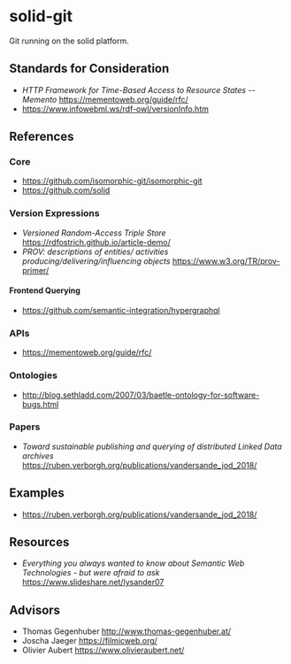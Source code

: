 # solid-git
Git running on the solid platform.

## Standards for Consideration
- *HTTP Framework for Time-Based Access to Resource States -- Memento* https://mementoweb.org/guide/rfc/
- https://www.infowebml.ws/rdf-owl/versionInfo.htm

## References

### Core 
- https://github.com/isomorphic-git/isomorphic-git
- https://github.com/solid

### Version Expressions
- *Versioned Random-Access Triple Store* https://rdfostrich.github.io/article-demo/
- *PROV: descriptions of entities/ activities producing/delivering/influencing objects*  https://www.w3.org/TR/prov-primer/

#### Frontend Querying
- https://github.com/semantic-integration/hypergraphql

### APIs
- https://mementoweb.org/guide/rfc/

### Ontologies
- http://blog.sethladd.com/2007/03/baetle-ontology-for-software-bugs.html

### Papers
- *Toward sustainable publishing and querying of distributed Linked Data archives* <https://ruben.verborgh.org/publications/vandersande_jod_2018/>

## Examples
- https://ruben.verborgh.org/publications/vandersande_jod_2018/

## Resources
- *Everything you always wanted to know about Semantic Web Technologies - but were afraid to ask* <https://www.slideshare.net/lysander07>


## Advisors
- Thomas Gegenhuber <http://www.thomas-gegenhuber.at/>
- Joscha Jaeger <https://filmicweb.org/>
- Olivier Aubert <https://www.olivieraubert.net/>
